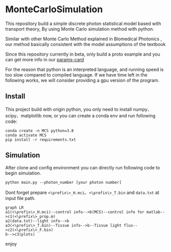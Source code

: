# MonteCarloSimulation

This repository build a simple discrete photon statistical model based with transport theory, By using Monte Carlo simulation method with python.

Similar with other Monte Carlo Method explained  in Biomedical Photonics , our method basically consistent with the model assumptions of the textbook

Since this repository currently in beta, only build a proto example and you can get more info in our [params-card](./docs/params.md)

For the reason that python is an interpreted language, and running speed is too slow compared to compiled language. If we have time left in the following works, we will consider providing a gpu version of the program.

## Install

This project build with origin python, you only need to install numpy、scipy、matplotlib now, or you can create a conda env and run following code:

```
conda create -n MCS python=3.8
conda activate MCS
pip install -r requirements.txt
```

## Simulation

After clone and config environment you can directly run following code to begin simulation.

```
python main.py --photon_number [your photon number]
```

Dont forget prepare `<\prefix\>_H.mci`、`<\prefix\>_T.bin` and `data.txt` at input file path.

```mermaid
graph LR
a1(<\prefix\>_H.mci)--control info-->b(MCS)--control info for matlab-->c1(<\prefix\>_prop.m)
a2(data.txt)--light info-->b
a3(<\prefix\>_T.bin)--Tissue info-->b--Tissue light flux-->c2(<\prefix\>_F.bin)
b-->c3(plots)
```

enjoy